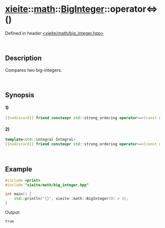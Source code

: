 # [xieite](../../../../../xieite.md)\:\:[math](../../../../../math.md)\:\:[BigInteger<Word>](../../../../big_integer.md)\:\:operator<=>\(\)
Defined in header [<xieite/math/big_integer.hpp>](../../../../../../../include/xieite/math/big_integer.hpp)

&nbsp;

## Description
Compares two big-integers.

&nbsp;

## Synopsis
#### 1)
```cpp
[[nodiscard]] friend constexpr std::strong_ordering operator<=>(const xieite::math::BigInteger<Word>& leftComparand, const xieite::math::BigInteger<Word>& rightComparand) noexcept;
```
#### 2)
```cpp
template<std::integral Integral>
[[nodiscard]] friend constexpr std::strong_ordering operator<=>(const xieite::math::BigInteger<Word>& leftComparand, Integral rightComparand) noexcept;
```

&nbsp;

## Example
```cpp
#include <print>
#include "xieite/math/big_integer.hpp"

int main() {
    std::println("{}", xieite::math::BigInteger(9) > 3);
}
```
Output:
```
true
```
